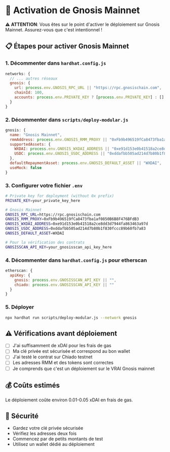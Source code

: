# 🔴 Activation de Gnosis Mainnet

⚠️ **ATTENTION**: Vous êtes sur le point d'activer le déploiement sur Gnosis Mainnet. Assurez-vous que c'est intentionnel !

## 📋 Étapes pour activer Gnosis Mainnet

### 1. Décommenter dans `hardhat.config.js`

```javascript
networks: {
  // ... autres réseaux
  gnosis: {
    url: process.env.GNOSIS_RPC_URL || "https://rpc.gnosischain.com",
    chainId: 100,
    accounts: process.env.PRIVATE_KEY ? [process.env.PRIVATE_KEY] : []
  }
}
```

### 2. Décommenter dans `scripts/deploy-modular.js`

```javascript
gnosis: {
  name: "Gnosis Mainnet",
  rmmAddress: process.env.GNOSIS_RMM_PROXY || "0xFb9b496519fCa8473fba1af0850B6B8F476BFdB3",
  supportedAssets: {
    WXDAI: process.env.GNOSIS_WXDAI_ADDRESS || "0xe91d153e0b41518a2ce8dd3d7944fa863463a97d",
    USDC: process.env.GNOSIS_USDC_ADDRESS || "0xddafbb505ad214d7b80b1f830fccc89b60fb7a83"
  },
  defaultRepaymentAsset: process.env.GNOSIS_DEFAULT_ASSET || "WXDAI",
  useMock: false
}
```

### 3. Configurer votre fichier `.env`

```bash
# Private key for deployment (without 0x prefix)
PRIVATE_KEY=your_private_key_here

# Gnosis Mainnet
GNOSIS_RPC_URL=https://rpc.gnosischain.com
GNOSIS_RMM_PROXY=0xFb9b496519fCa8473fba1af0850B6B8F476BFdB3
GNOSIS_WXDAI_ADDRESS=0xe91d153e0b41518a2ce8dd3d7944fa863463a97d
GNOSIS_USDC_ADDRESS=0xddafbb505ad214d7b80b1f830fccc89b60fb7a83
GNOSIS_DEFAULT_ASSET=WXDAI

# Pour la vérification des contrats
GNOSISSCAN_API_KEY=your_gnosisscan_api_key_here
```

### 4. Décommenter dans `hardhat.config.js` pour etherscan

```javascript
etherscan: {
  apiKey: {
    gnosis: process.env.GNOSISSCAN_API_KEY || "",
    chiado: process.env.GNOSISSCAN_API_KEY || ""
  }
}
```

### 5. Déployer

```bash
npx hardhat run scripts/deploy-modular.js --network gnosis
```

## ⚠️ Vérifications avant déploiement

- [ ] J'ai suffisamment de xDAI pour les frais de gas
- [ ] Ma clé privée est sécurisée et correspond au bon wallet
- [ ] J'ai testé le contrat sur Chiado testnet
- [ ] Les adresses RMM et des tokens sont correctes
- [ ] Je comprends que c'est un déploiement sur le VRAI Gnosis mainnet

## 💰 Coûts estimés

Le déploiement coûte environ 0.01-0.05 xDAI en frais de gas.

## 🔐 Sécurité

- Gardez votre clé privée sécurisée
- Vérifiez les adresses deux fois
- Commencez par de petits montants de test
- Utilisez un wallet dédié au déploiement 